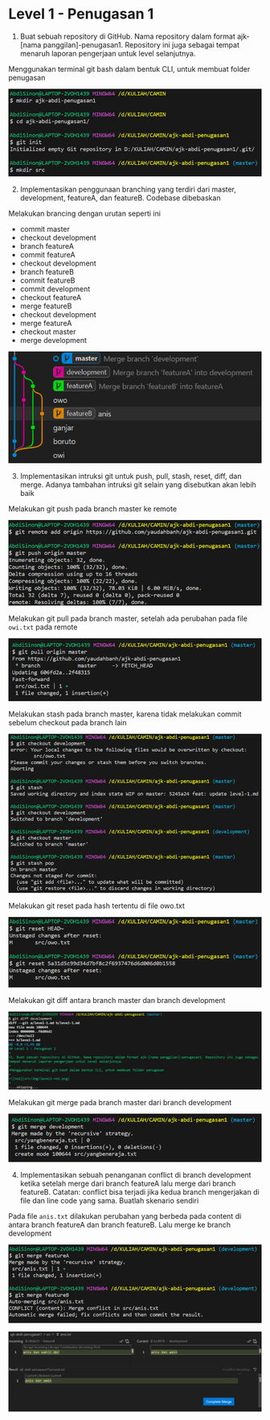 # Level 1 - Penugasan 1

1. Buat sebuah repository di GitHub. Nama repository dalam format ajk-[nama panggilan]-penugasan1. Repository ini juga sebagai tempat menaruh laporan pengerjaan untuk level selanjutnya.

Menggunakan terminal git bash dalam bentuk CLI, untuk membuat folder penugasan

![no1](src/img/level1-no1.png)

2. Implementasikan penggunaan branching yang terdiri dari master, development, featureA, dan featureB. Codebase dibebaskan

Melakukan brancing dengan urutan seperti ini

- commit master
- checkout development
- branch featureA
- commit featureA
- checkout development
- branch featureB
- commit featureB
- commit development
- checkout featureA
- merge featureB
- checkout development
- merge featureA
- checkout master
- merge development

![no2](src/img/level1-no2.png)

3. Implementasikan intruksi git untuk push, pull, stash, reset, diff, dan merge. Adanya tambahan intruksi git selain yang disebutkan akan lebih baik

Melakukan git push pada branch master ke remote

![no3_push](src/img/level1-no3_1.png)

Melakukan git pull pada branch master, setelah ada perubahan pada file `owi.txt` pada remote

![no3_pull](src/img/level1-no3_2.png)

Melakukan stash pada branch master, karena tidak melakukan commit sebelum checkout pada branch lain

![no3_stash](src/img/level1-no3_3.png)

Melakukan git reset pada hash tertentu di file owo.txt

![no3_reset](src/img/level1-no3_4.png)

Melakukan git diff antara branch master dan branch development

![no3_diff](src/img/level1-no3_5.png)

 Melakukan git merge pada branch master dari branch development

 ![no3_merge](src/img/level1-no3_6.png)

4. Implementasikan sebuah penanganan conflict di branch development ketika setelah merge dari branch featureA lalu merge dari branch featureB. 
Catatan: conflict bisa terjadi jika kedua branch mengerjakan di file dan line code yang sama. Buatlah skenario sendiri

Pada file `anis.txt` dilakukan perubahan yang berbeda pada content di antara branch featureA dan branch featureB. Lalu merge ke branch development

![no4_conflict](src/img/level1-no4_1.png)

![no4_resolve](src/img/level1-no4_2.png)